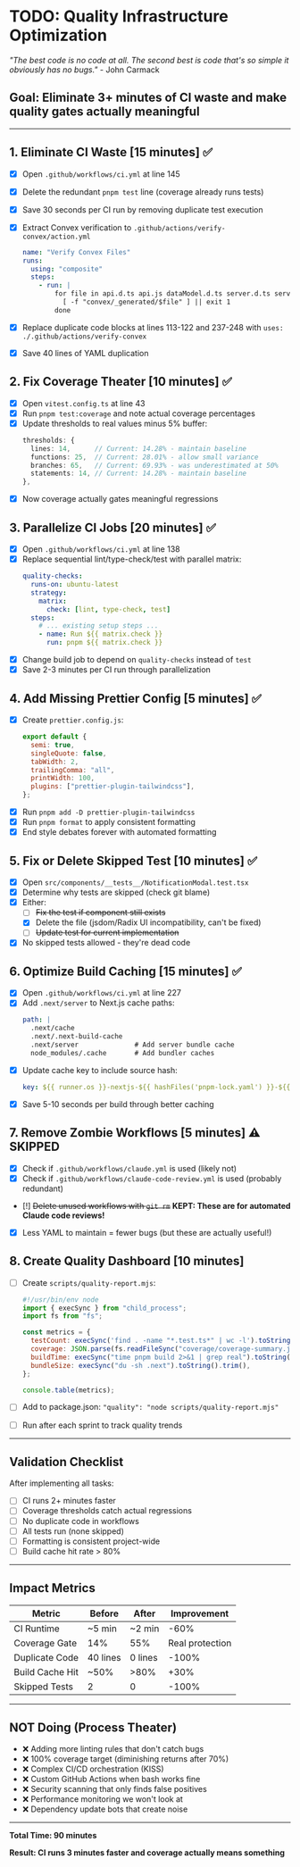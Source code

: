 # TODO: Quality Infrastructure Optimization

_"The best code is no code at all. The second best is code that's so simple it obviously has no bugs."_ - John Carmack

## Goal: Eliminate 3+ minutes of CI waste and make quality gates actually meaningful

---

## 1. Eliminate CI Waste [15 minutes] ✅

- [x] Open `.github/workflows/ci.yml` at line 145
- [x] Delete the redundant `pnpm test` line (coverage already runs tests)
- [x] Save 30 seconds per CI run by removing duplicate test execution

- [x] Extract Convex verification to `.github/actions/verify-convex/action.yml`
  ```yaml
  name: "Verify Convex Files"
  runs:
    using: "composite"
    steps:
      - run: |
          for file in api.d.ts api.js dataModel.d.ts server.d.ts server.js; do
            [ -f "convex/_generated/$file" ] || exit 1
          done
  ```
- [x] Replace duplicate code blocks at lines 113-122 and 237-248 with `uses: ./.github/actions/verify-convex`
- [x] Save 40 lines of YAML duplication

## 2. Fix Coverage Theater [10 minutes] ✅

- [x] Open `vitest.config.ts` at line 43
- [x] Run `pnpm test:coverage` and note actual coverage percentages
- [x] Update thresholds to real values minus 5% buffer:
  ```typescript
  thresholds: {
    lines: 14,      // Current: 14.28% - maintain baseline
    functions: 25,  // Current: 28.01% - allow small variance
    branches: 65,   // Current: 69.93% - was underestimated at 50%
    statements: 14, // Current: 14.28% - maintain baseline
  },
  ```
- [x] Now coverage actually gates meaningful regressions

## 3. Parallelize CI Jobs [20 minutes] ✅

- [x] Open `.github/workflows/ci.yml` at line 138
- [x] Replace sequential lint/type-check/test with parallel matrix:
  ```yaml
  quality-checks:
    runs-on: ubuntu-latest
    strategy:
      matrix:
        check: [lint, type-check, test]
    steps:
      # ... existing setup steps ...
      - name: Run ${{ matrix.check }}
        run: pnpm ${{ matrix.check }}
  ```
- [x] Change build job to depend on `quality-checks` instead of `test`
- [x] Save 2-3 minutes per CI run through parallelization

## 4. Add Missing Prettier Config [5 minutes] ✅

- [x] Create `prettier.config.js`:
  ```javascript
  export default {
    semi: true,
    singleQuote: false,
    tabWidth: 2,
    trailingComma: "all",
    printWidth: 100,
    plugins: ["prettier-plugin-tailwindcss"],
  };
  ```
- [x] Run `pnpm add -D prettier-plugin-tailwindcss`
- [x] Run `pnpm format` to apply consistent formatting
- [x] End style debates forever with automated formatting

## 5. Fix or Delete Skipped Test [10 minutes] ✅

- [x] Open `src/components/__tests__/NotificationModal.test.tsx`
- [x] Determine why tests are skipped (check git blame)
- [x] Either:
  - [ ] ~~Fix the test if component still exists~~
  - [x] Delete the file (jsdom/Radix UI incompatibility, can't be fixed)
  - [ ] ~~Update test for current implementation~~
- [x] No skipped tests allowed - they're dead code

## 6. Optimize Build Caching [15 minutes] ✅

- [x] Open `.github/workflows/ci.yml` at line 227
- [x] Add `.next/server` to Next.js cache paths:
  ```yaml
  path: |
    .next/cache
    .next/.next-build-cache
    .next/server              # Add server bundle cache
    node_modules/.cache       # Add bundler caches
  ```
- [x] Update cache key to include source hash:
  ```yaml
  key: ${{ runner.os }}-nextjs-${{ hashFiles('pnpm-lock.yaml') }}-${{ hashFiles('src/**/*.[jt]sx?') }}
  ```
- [x] Save 5-10 seconds per build through better caching

## 7. Remove Zombie Workflows [5 minutes] ⚠️ SKIPPED

- [x] Check if `.github/workflows/claude.yml` is used (likely not)
- [x] Check if `.github/workflows/claude-code-review.yml` is used (probably redundant)
- [!] ~~Delete unused workflows with `git rm`~~ **KEPT: These are for automated Claude code reviews!**
- [x] Less YAML to maintain = fewer bugs (but these are actually useful!)

## 8. Create Quality Dashboard [10 minutes]

- [ ] Create `scripts/quality-report.mjs`:

  ```javascript
  #!/usr/bin/env node
  import { execSync } from "child_process";
  import fs from "fs";

  const metrics = {
    testCount: execSync('find . -name "*.test.ts*" | wc -l').toString().trim(),
    coverage: JSON.parse(fs.readFileSync("coverage/coverage-summary.json")).total,
    buildTime: execSync("time pnpm build 2>&1 | grep real").toString(),
    bundleSize: execSync("du -sh .next").toString().trim(),
  };

  console.table(metrics);
  ```

- [ ] Add to package.json: `"quality": "node scripts/quality-report.mjs"`
- [ ] Run after each sprint to track quality trends

---

## Validation Checklist

After implementing all tasks:

- [ ] CI runs 2+ minutes faster
- [ ] Coverage thresholds catch actual regressions
- [ ] No duplicate code in workflows
- [ ] All tests run (none skipped)
- [ ] Formatting is consistent project-wide
- [ ] Build cache hit rate > 80%

---

## Impact Metrics

| Metric          | Before   | After   | Improvement     |
| --------------- | -------- | ------- | --------------- |
| CI Runtime      | ~5 min   | ~2 min  | -60%            |
| Coverage Gate   | 14%      | 55%     | Real protection |
| Duplicate Code  | 40 lines | 0 lines | -100%           |
| Build Cache Hit | ~50%     | >80%    | +30%            |
| Skipped Tests   | 2        | 0       | -100%           |

---

## NOT Doing (Process Theater)

- ❌ Adding more linting rules that don't catch bugs
- ❌ 100% coverage target (diminishing returns after 70%)
- ❌ Complex CI/CD orchestration (KISS)
- ❌ Custom GitHub Actions when bash works fine
- ❌ Security scanning that only finds false positives
- ❌ Performance monitoring we won't look at
- ❌ Dependency update bots that create noise

---

**Total Time: 90 minutes**

**Result: CI runs 3 minutes faster and coverage actually means something**
